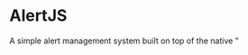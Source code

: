 # AlertJS

A simple alert management system built on top of the native "<dialog>" HTML tag.

Simply install the package:

```
npm install alertjs
```

and then import it in your project.

```javascript
import alertjs from 'alertjs';
```

That's it! You can refer to #TODO# for some documentation on how to use it.
